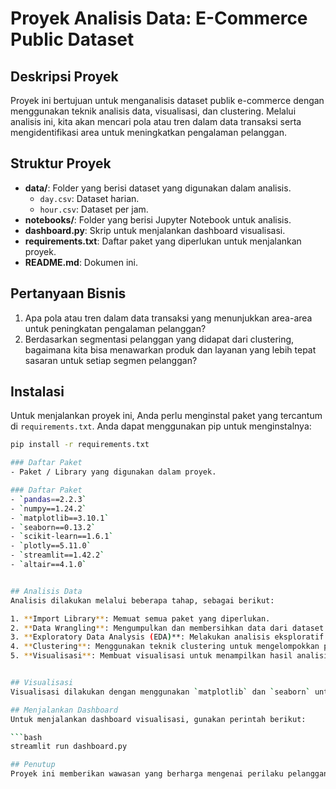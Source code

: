 # Proyek Analisis Data: E-Commerce Public Dataset

## Deskripsi Proyek
Proyek ini bertujuan untuk menganalisis dataset publik e-commerce dengan menggunakan teknik analisis data, visualisasi, dan clustering. Melalui analisis ini, kita akan mencari pola atau tren dalam data transaksi serta mengidentifikasi area untuk meningkatkan pengalaman pelanggan.

## Struktur Proyek
- **data/**: Folder yang berisi dataset yang digunakan dalam analisis.
  - `day.csv`: Dataset harian.
  - `hour.csv`: Dataset per jam.
- **notebooks/**: Folder yang berisi Jupyter Notebook untuk analisis.
- **dashboard.py**: Skrip untuk menjalankan dashboard visualisasi.
- **requirements.txt**: Daftar paket yang diperlukan untuk menjalankan proyek.
- **README.md**: Dokumen ini.

## Pertanyaan Bisnis
1. Apa pola atau tren dalam data transaksi yang menunjukkan area-area untuk peningkatan pengalaman pelanggan?
2. Berdasarkan segmentasi pelanggan yang didapat dari clustering, bagaimana kita bisa menawarkan produk dan layanan yang lebih tepat sasaran untuk setiap segmen pelanggan?

## Instalasi
Untuk menjalankan proyek ini, Anda perlu menginstal paket yang tercantum di `requirements.txt`. Anda dapat menggunakan pip untuk menginstalnya:

```bash
pip install -r requirements.txt

### Daftar Paket
- Paket / Library yang digunakan dalam proyek.

### Daftar Paket
- `pandas==2.2.3`
- `numpy==1.24.2`
- `matplotlib==3.10.1`
- `seaborn==0.13.2`
- `scikit-learn==1.6.1`
- `plotly==5.11.0`
- `streamlit==1.42.2`
- `altair==4.1.0`


## Analisis Data
Analisis dilakukan melalui beberapa tahap, sebagai berikut:

1. **Import Library**: Memuat semua paket yang diperlukan.
2. **Data Wrangling**: Mengumpulkan dan membersihkan data dari dataset yang tersedia.
3. **Exploratory Data Analysis (EDA)**: Melakukan analisis eksploratif untuk memahami data.
4. **Clustering**: Menggunakan teknik clustering untuk mengelompokkan pelanggan berdasarkan perilaku mereka.
5. **Visualisasi**: Membuat visualisasi untuk menampilkan hasil analisis dan memberikan wawasan lebih lanjut.


## Visualisasi
Visualisasi dilakukan dengan menggunakan `matplotlib` dan `seaborn` untuk menggambarkan hubungan antara variabel, seperti suhu dan jumlah penyewaan.

## Menjalankan Dashboard
Untuk menjalankan dashboard visualisasi, gunakan perintah berikut:

```bash
streamlit run dashboard.py

## Penutup
Proyek ini memberikan wawasan yang berharga mengenai perilaku pelanggan dan dapat digunakan untuk meningkatkan pengalaman pelanggan dalam e-commerce. Analisis dan visualisasi yang dilakukan diharapkan dapat membantu dalam pengambilan keputusan bisnis yang lebih baik.
